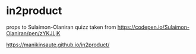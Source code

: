 # in2product

props to Sulaimon-Olaniran quizz taken from https://codepen.io/Sulaimon-Olaniran/pen/zYKJLjK 

https://manikinsaute.github.io/in2product/ 
